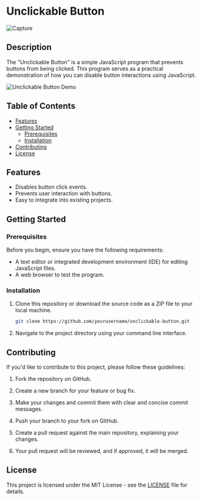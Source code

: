 # Unclickable Button
![Capture](https://github.com/deepakpokharel/Unclickable-Button/assets/120373098/35acd521-3742-4750-b114-a4c6091eed15)

## Description
The "Unclickable Button" is a simple JavaScript program that prevents buttons from being clicked. This program serves as a practical demonstration of how you can disable button interactions using JavaScript.

![Unclickable Button Demo](demo.gif)

## Table of Contents
- [Features](#features)
- [Getting Started](#getting-started)
  - [Prerequisites](#prerequisites)
  - [Installation](#installation)
- [Contributing](#contributing)
- [License](#license)

## Features
- Disables button click events.
- Prevents user interaction with buttons.
- Easy to integrate into existing projects.

## Getting Started

### Prerequisites
Before you begin, ensure you have the following requirements:
- A text editor or integrated development environment (IDE) for editing JavaScript files.
- A web browser to test the program.

### Installation
1. Clone this repository or download the source code as a ZIP file to your local machine.

   ```sh
   git clone https://github.com/yourusername/unclickable-button.git
   ```

2. Navigate to the project directory using your command line interface.

## Contributing
If you'd like to contribute to this project, please follow these guidelines:

1. Fork the repository on GitHub.

2. Create a new branch for your feature or bug fix.

3. Make your changes and commit them with clear and concise commit messages.

4. Push your branch to your fork on GitHub.

5. Create a pull request against the main repository, explaining your changes.

6. Your pull request will be reviewed, and if approved, it will be merged.

## License
This project is licensed under the MIT License - see the [LICENSE](LICENSE) file for details.
